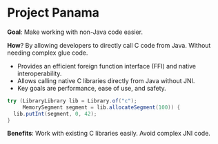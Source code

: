 # Project Panama


**Goal**: Make working with non-Java code easier.


**How**? By allowing developers to directly call C code from Java. Without needing complex glue code.

* Provides an efficient foreign function interface (FFI) and native interoperability.
* Allows calling native C libraries directly from Java without JNI.
* Key goals are performance, ease of use, and safety.

```java
try (LibraryLibrary lib = Library.of("c");
     MemorySegment segment = lib.allocateSegment(100)) {  
  lib.putInt(segment, 0, 42);
}
```


**Benefits**: Work with existing C libraries easily. Avoid complex JNI code.
